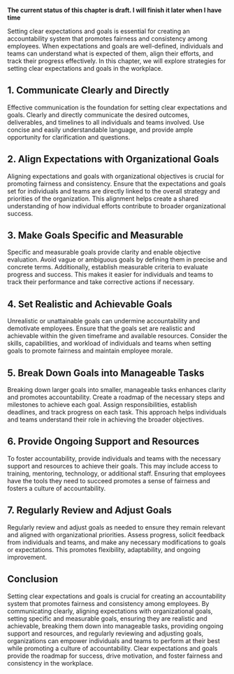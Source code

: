 **The current status of this chapter is draft. I will finish it later when I have time**

Setting clear expectations and goals is essential for creating an accountability system that promotes fairness and consistency among employees. When expectations and goals are well-defined, individuals and teams can understand what is expected of them, align their efforts, and track their progress effectively. In this chapter, we will explore strategies for setting clear expectations and goals in the workplace.

**1. Communicate Clearly and Directly**
---------------------------------------

Effective communication is the foundation for setting clear expectations and goals. Clearly and directly communicate the desired outcomes, deliverables, and timelines to all individuals and teams involved. Use concise and easily understandable language, and provide ample opportunity for clarification and questions.

**2. Align Expectations with Organizational Goals**
---------------------------------------------------

Aligning expectations and goals with organizational objectives is crucial for promoting fairness and consistency. Ensure that the expectations and goals set for individuals and teams are directly linked to the overall strategy and priorities of the organization. This alignment helps create a shared understanding of how individual efforts contribute to broader organizational success.

**3. Make Goals Specific and Measurable**
-----------------------------------------

Specific and measurable goals provide clarity and enable objective evaluation. Avoid vague or ambiguous goals by defining them in precise and concrete terms. Additionally, establish measurable criteria to evaluate progress and success. This makes it easier for individuals and teams to track their performance and take corrective actions if necessary.

**4. Set Realistic and Achievable Goals**
-----------------------------------------

Unrealistic or unattainable goals can undermine accountability and demotivate employees. Ensure that the goals set are realistic and achievable within the given timeframe and available resources. Consider the skills, capabilities, and workload of individuals and teams when setting goals to promote fairness and maintain employee morale.

**5. Break Down Goals into Manageable Tasks**
---------------------------------------------

Breaking down larger goals into smaller, manageable tasks enhances clarity and promotes accountability. Create a roadmap of the necessary steps and milestones to achieve each goal. Assign responsibilities, establish deadlines, and track progress on each task. This approach helps individuals and teams understand their role in achieving the broader objectives.

**6. Provide Ongoing Support and Resources**
--------------------------------------------

To foster accountability, provide individuals and teams with the necessary support and resources to achieve their goals. This may include access to training, mentoring, technology, or additional staff. Ensuring that employees have the tools they need to succeed promotes a sense of fairness and fosters a culture of accountability.

**7. Regularly Review and Adjust Goals**
----------------------------------------

Regularly review and adjust goals as needed to ensure they remain relevant and aligned with organizational priorities. Assess progress, solicit feedback from individuals and teams, and make any necessary modifications to goals or expectations. This promotes flexibility, adaptability, and ongoing improvement.

**Conclusion**
--------------

Setting clear expectations and goals is crucial for creating an accountability system that promotes fairness and consistency among employees. By communicating clearly, aligning expectations with organizational goals, setting specific and measurable goals, ensuring they are realistic and achievable, breaking them down into manageable tasks, providing ongoing support and resources, and regularly reviewing and adjusting goals, organizations can empower individuals and teams to perform at their best while promoting a culture of accountability. Clear expectations and goals provide the roadmap for success, drive motivation, and foster fairness and consistency in the workplace.
